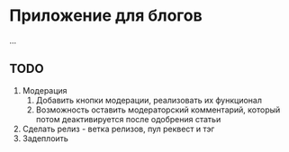 # Приложение для блогов
...


## TODO
1. Модерация
   1. Добавить кнопки модерации, реализовать их функционал
   1. Возможность оставить модераторский комментарий, который потом деактивируется после одобрения статьи
2. Сделать релиз - ветка релизов, пул реквест и тэг
3. Задеплоить
